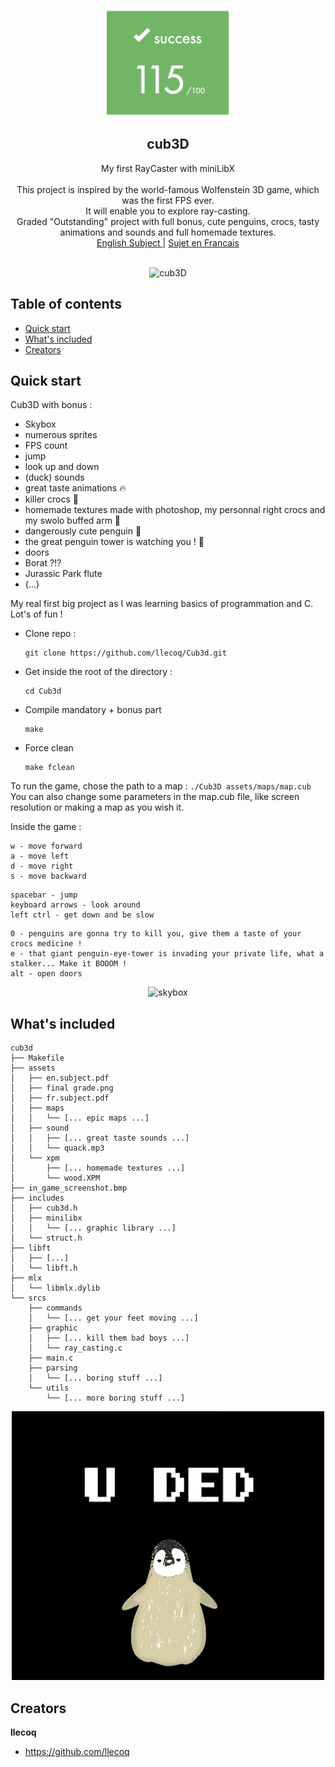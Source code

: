 <p align="center">
  <a href="https://42lyon.fr/">
    <img src="https://github.com/llecoq/Cub3d/blob/master/assets/final%20grade.png" alt="cub3D" width=200 height=170>
  </a>

  <h2 align="center">cub3D</h2>
  <p align="center">
    My first RayCaster with miniLibX
    <br>
    <br>
    This project is inspired by the world-famous Wolfenstein 3D game, which was the first FPS ever. 
    <br>
    It will enable you to explore ray-casting.
    <br>
    Graded "Outstanding" project with full bonus, cute penguins, crocs, tasty animations and sounds and full homemade textures.
    <br>
    <a href="https://github.com/llecoq/Cub3d/blob/master/assets/en.subject.pdf">English Subject </a>
    |
    <a href="https://github.com/llecoq/Cub3d/blob/master/assets/fr.subject.pdf"> Sujet en Francais</a>
    <br>
    <br>
  </p>
</p>




<p align="center">
    <img src="https://github.com/llecoq/Cub3d/blob/master/in_game_screenshot.bmp" alt="cub3D" width=750 height=600>
  </a>


## Table of contents

- [Quick start](#quick-start)
- [What's included](#whats-included)
- [Creators](#creators)

## Quick start

Cub3D with bonus :
  - Skybox 
  - numerous sprites
  - FPS count
  - jump
  - look up and down
  - (duck) sounds 
  - great taste animations :fire:
  - killer crocs :crocodile:
  - homemade textures made with photoshop, my personnal right crocs and my swolo buffed arm :muscle:
  - dangerously cute penguin :penguin:
  - the great penguin tower is watching you ! :eyes:
  - doors
  - Borat ?!?
  - Jurassic Park flute
  - (...)

My real first big project as I was learning basics of programmation and C. Lot's of fun !

- Clone repo :
    ```
    git clone https://github.com/llecoq/Cub3d.git
    ```
- Get inside the root of the directory :
    ```
    cd Cub3d
    ```
- Compile mandatory + bonus part
    ```
    make
    ```
- Force clean
    ```
    make fclean
    ```
To run the game, chose the path to a map :
    ```
    ./Cub3D assets/maps/map.cub
    ```
You can also change some parameters in the map.cub file, like screen resolution or making a map as you wish it.

Inside the game :
```
w - move forward
a - move left
d - move right
s - move backward
```
```
spacebar - jump
keyboard arrows - look around 
left ctrl - get down and be slow
```
```
0 - penguins are gonna try to kill you, give them a taste of your crocs medicine !
e - that giant penguin-eye-tower is invading your private life, what a stalker... Make it BOOOM !
alt - open doors
```

<p align="center">
    <img src="https://github.com/llecoq/Cub3d/blob/master/assets/skybox.png" alt="skybox" width=500 height=430>
  </a>

## What's included

```
cub3d
├── Makefile
├── assets
│   ├── en.subject.pdf
│   ├── final grade.png
│   ├── fr.subject.pdf
│   ├── maps
│   │   └── [... epic maps ...]
│   ├── sound
│   │   ├── [... great taste sounds ...]
│   │   └── quack.mp3
│   └── xpm
│       ├── [... homemade textures ...]
│       └── wood.XPM
├── in_game_screenshot.bmp
├── includes
│   ├── cub3d.h
│   ├── minilibx
│   │   └── [... graphic library ...]
│   └── struct.h
├── libft
│   ├── [...]
│   └── libft.h
├── mlx
│   └── libmlx.dylib
└── srcs
    ├── commands
    │   └── [... get your feet moving ...]
    ├── graphic
    │   ├── [... kill them bad boys ...]
    │   └── ray_casting.c
    ├── main.c
    ├── parsing
    │   └── [... boring stuff ...]
    └── utils
        └── [... more boring stuff ...]
```


<p align="center">
    <img src="https://github.com/llecoq/Cub3d/blob/master/assets/uded.png" alt="u ded" width=500 height=430>
  </a>

## Creators

**llecoq**

- <https://github.com/llecoq>

